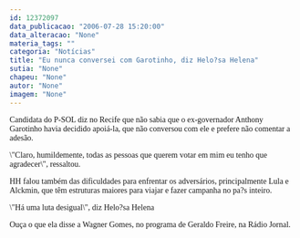 ```yaml
---
id: 12372097
data_publicacao: "2006-07-28 15:20:00"
data_alteracao: "None"
materia_tags: ""
categoria: "Notícias"
title: "Eu nunca conversei com Garotinho, diz Helo?sa Helena"
sutia: "None"
chapeu: "None"
autor: "None"
imagem: "None"
---
```

<p><P><FONT face=Verdana>Candidata do P-SOL diz no Recife que não sabia que o ex-governador Anthony Garotinho havia decidido apoiá-la, que não conversou com ele e prefere não comentar a adesão.</FONT></P></p>
<p><P><FONT face=Verdana>\"Claro, humildemente, todas as pessoas que querem votar em mim eu tenho que agradecer\", ressaltou.</FONT></P></p>
<p><P><FONT face=Verdana>HH falou também das dificuldades para enfrentar os adversários, principalmente Lula e Alckmin, que têm estruturas maiores para viajar e fazer campanha no pa?s inteiro.</FONT></P></p>
<p><P><FONT face=Verdana>\"Há uma luta desigual\", diz Helo?sa Helena</FONT></P><FONT face=Verdana></p>
<p><P>Ouça o que ela disse a Wagner Gomes, no programa de Geraldo Freire, na Rádio Jornal.</P></FONT> </p>
